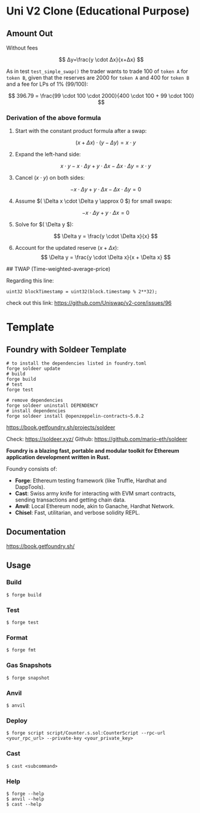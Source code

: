 # Uni V2 Clone (Educational Purpose)

## Amount Out

Without fees

$$
Δy=\frac{y \cdot Δx}{x+Δx}
$$

As in test `test_simple_swap()` the trader wants to trade 100 of `token A` for `token B`,
given that the reserves are 2000 for `token A` and 400 for `token B` and a fee for LPs of 1% (99/100):

$$
396.79 = \frac{99 \cdot 100 \cdot 2000}{400 \cdot 100 + 99 \cdot 100}
$$

### Derivation of the above formula

1. Start with the constant product formula after a swap:

   $$
   (x + \Delta x) \cdot (y - \Delta y) = x \cdot y
   $$

2. Expand the left-hand side:

   $$
   x \cdot y - x \cdot \Delta y + y \cdot \Delta x - \Delta x \cdot \Delta y = x \cdot y
   $$

3. Cancel $(x \cdot y)$ on both sides:

   $$
   -x \cdot \Delta y + y \cdot \Delta x - \Delta x \cdot \Delta y = 0
   $$

4. Assume $( \Delta x \cdot \Delta y \approx 0 $) for small swaps:

   $$
   -x \cdot \Delta y + y \cdot \Delta x = 0
   $$

5. Solve for $( \Delta y $):

   $$
   \Delta y = \frac{y \cdot \Delta x}{x}
   $$

6. Account for the updated reserve $(x + \Delta x$):
   $$
   \Delta y = \frac{y \cdot \Delta x}{x + \Delta x}
   $$

## TWAP (Time-weighted-average-price)

Regarding this line:

```solidity
uint32 blockTimestamp = uint32(block.timestamp % 2**32);
```

check out this link: https://github.com/Uniswap/v2-core/issues/96

# Template

## Foundry with Soldeer Template

```shell
# to install the dependencies listed in foundry.toml
forge soldeer update
# build
forge build
# test
forge test

# remove dependencies
forge soldeer uninstall DEPENDENCY
# install dependencies
forge soldeer install @openzeppelin-contracts~5.0.2
```

https://book.getfoundry.sh/projects/soldeer

Check: https://soldeer.xyz/
Github: https://github.com/mario-eth/soldeer

**Foundry is a blazing fast, portable and modular toolkit for Ethereum application development written in Rust.**

Foundry consists of:

- **Forge**: Ethereum testing framework (like Truffle, Hardhat and DappTools).
- **Cast**: Swiss army knife for interacting with EVM smart contracts, sending transactions and getting chain data.
- **Anvil**: Local Ethereum node, akin to Ganache, Hardhat Network.
- **Chisel**: Fast, utilitarian, and verbose solidity REPL.

## Documentation

https://book.getfoundry.sh/

## Usage

### Build

```shell
$ forge build
```

### Test

```shell
$ forge test
```

### Format

```shell
$ forge fmt
```

### Gas Snapshots

```shell
$ forge snapshot
```

### Anvil

```shell
$ anvil
```

### Deploy

```shell
$ forge script script/Counter.s.sol:CounterScript --rpc-url <your_rpc_url> --private-key <your_private_key>
```

### Cast

```shell
$ cast <subcommand>
```

### Help

```shell
$ forge --help
$ anvil --help
$ cast --help
```
